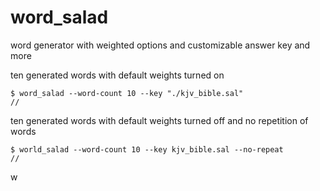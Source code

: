 # word_salad
word generator with weighted options and customizable answer key and more

ten generated words with default weights turned on
```console
$ word_salad --word-count 10 --key "./kjv_bible.sal"
// 
```

ten generated words with default weights turned off and no repetition of words
```console
$ world_salad --word-count 10 --key kjv_bible.sal --no-repeat
//
```

w